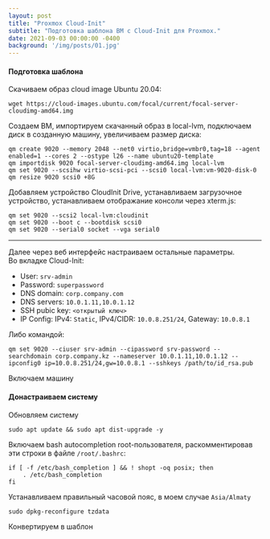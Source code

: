 ```yaml
---
layout: post
title: "Proxmox Cloud-Init"
subtitle: "Подготовка шаблона ВМ с Cloud-Init для Proxmox."
date: 2021-09-03 00:00:00 -0400
background: '/img/posts/01.jpg'
---
```


#### Подготовка шаблона

Скачиваем образ cloud image Ubuntu 20.04:
```
wget https://cloud-images.ubuntu.com/focal/current/focal-server-cloudimg-amd64.img
```
Создаем ВМ, импортируем скачанный образ в local-lvm, подключаем диск в созданную машину, увеличиваем размер диска:
```
qm create 9020 --memory 2048 --net0 virtio,bridge=vmbr0,tag=18 --agent enabled=1 --cores 2 --ostype l26 --name ubuntu20-template
qm importdisk 9020 focal-server-cloudimg-amd64.img local-lvm
qm set 9020 --scsihw virtio-scsi-pci --scsi0 local-lvm:vm-9020-disk-0
qm resize 9020 scsi0 +8G
```

Добавляем устройство CloudInit Drive, устанавливаем загрузочное устройство, устанавливаем отображание консоли через xterm.js: 
```
qm set 9020 --scsi2 local-lvm:cloudinit
qm set 9020 --boot c --bootdisk scsi0
qm set 9020 --serial0 socket --vga serial0
```

---
Далее через веб интерфейс настраиваем остальные параметры.  
Во вкладке Cloud-Init:
- User: `srv-admin`
- Password: `superpassword`
- DNS domain: `corp.company.com`
- DNS servers: `10.0.1.11,10.0.1.12`
- SSH pubic key: `<открытый ключ>`
- IP Config: IPv4: `Static`, IPv4/CIDR: `10.0.8.251/24`, Gateway: `10.0.8.1`

Либо командой:
```
qm set 9020 --ciuser srv-admin --cipassword srv-password --searchdomain corp.company.kz --nameserver 10.0.1.11,10.0.1.12 --ipconfig0 ip=10.0.8.251/24,gw=10.0.8.1 --sshkeys /path/to/id_rsa.pub
```

Включаем машину 

#### Донастраиваем систему


Обновляем систему
```
sudo apt update && sudo apt dist-upgrade -y
```
Включаем bash autocompletion root-пользователя, раскомментировав эти строки в файле `/root/.bashrc`:
```
if [ -f /etc/bash_completion ] && ! shopt -oq posix; then
    . /etc/bash_completion
fi
```
Устанавливаем правильный часовой пояс, в моем случае `Asia/Almaty`
```
sudo dpkg-reconfigure tzdata
```

Конвертируем в шаблон